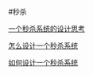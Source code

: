 #秒杀

[一个秒杀系统的设计思考](https://segmentfault.com/a/1190000020970562)

[怎么设计一个秒杀系统](https://www.cnblogs.com/54chensongxia/p/13609148.html)

[如何设计一个秒杀系统](https://gongfukangee.github.io/2019/06/09/SecondsKill/)
